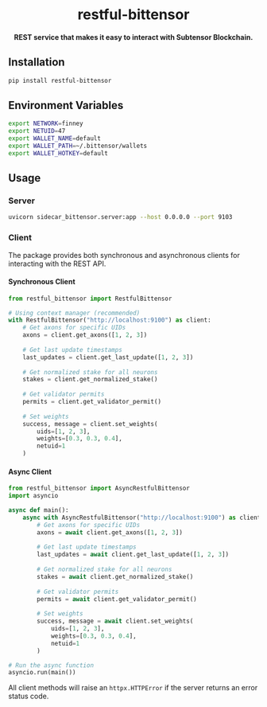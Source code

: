 
<br /><br />

<div align="center">
  <h1 align="center">restful-bittensor</h1>
  <h4 align="center"> REST service that makes it easy to interact with Subtensor Blockchain.
</div>

## Installation

```bash
pip install restful-bittensor
```

## Environment Variables

```bash
export NETWORK=finney
export NETUID=47
export WALLET_NAME=default
export WALLET_PATH=~/.bittensor/wallets
export WALLET_HOTKEY=default
```

## Usage

### Server
```bash
uvicorn sidecar_bittensor.server:app --host 0.0.0.0 --port 9103
```

### Client

The package provides both synchronous and asynchronous clients for interacting with the REST API.

#### Synchronous Client
```python
from restful_bittensor import RestfulBittensor

# Using context manager (recommended)
with RestfulBittensor("http://localhost:9100") as client:
    # Get axons for specific UIDs
    axons = client.get_axons([1, 2, 3])
    
    # Get last update timestamps
    last_updates = client.get_last_update([1, 2, 3])
    
    # Get normalized stake for all neurons
    stakes = client.get_normalized_stake()
    
    # Get validator permits
    permits = client.get_validator_permit()
    
    # Set weights
    success, message = client.set_weights(
        uids=[1, 2, 3],
        weights=[0.3, 0.3, 0.4],
        netuid=1
    )

```

#### Async Client
```python
from restful_bittensor import AsyncRestfulBittensor
import asyncio

async def main():
    async with AsyncRestfulBittensor("http://localhost:9100") as client:
        # Get axons for specific UIDs
        axons = await client.get_axons([1, 2, 3])
        
        # Get last update timestamps
        last_updates = await client.get_last_update([1, 2, 3])
        
        # Get normalized stake for all neurons
        stakes = await client.get_normalized_stake()
        
        # Get validator permits
        permits = await client.get_validator_permit()
        
        # Set weights
        success, message = await client.set_weights(
            uids=[1, 2, 3],
            weights=[0.3, 0.3, 0.4],
            netuid=1
        )

# Run the async function
asyncio.run(main())
```

All client methods will raise an `httpx.HTTPError` if the server returns an error status code.
